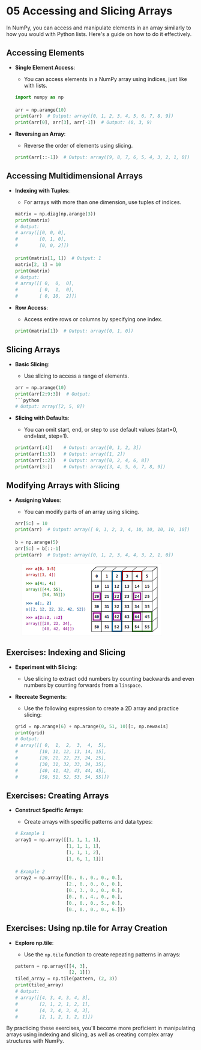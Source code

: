 # 05 Accessing and Slicing Arrays

In NumPy, you can access and manipulate elements in an array similarly to how you would with Python lists. Here's a guide on how to do it effectively.

## Accessing Elements

*   **Single Element Access**:

    * You can access elements in a NumPy array using indices, just like with lists.

    ```python
    import numpy as np

    arr = np.arange(10)
    print(arr)  # Output: array([0, 1, 2, 3, 4, 5, 6, 7, 8, 9])
    print(arr[0], arr[3], arr[-1])  # Output: (0, 3, 9)
    ```
*   **Reversing an Array**:

    * Reverse the order of elements using slicing.

    ```python
    print(arr[::-1])  # Output: array([9, 8, 7, 6, 5, 4, 3, 2, 1, 0])
    ```

## Accessing Multidimensional Arrays

*   **Indexing with Tuples**:

    * For arrays with more than one dimension, use tuples of indices.

    ```python
    matrix = np.diag(np.arange(3))
    print(matrix)
    # Output:
    # array([[0, 0, 0],
    #        [0, 1, 0],
    #        [0, 0, 2]])

    print(matrix[1, 1])  # Output: 1
    matrix[2, 1] = 10
    print(matrix)
    # Output:
    # array([[ 0,  0,  0],
    #        [ 0,  1,  0],
    #        [ 0, 10,  2]])
    ```
*   **Row Access**:

    * Access entire rows or columns by specifying one index.

    ```python
    print(matrix[1])  # Output: array([0, 1, 0])
    ```

## Slicing Arrays

*   **Basic Slicing**:

    * Use slicing to access a range of elements.

    ````python
    arr = np.arange(10)
    print(arr[2:9:3])  # Output:
    ```python
    # Output: array([2, 5, 8])
    ````
*   **Slicing with Defaults**:

    * You can omit start, end, or step to use default values (start=0, end=last, step=1).

    ```python
    print(arr[:4])    # Output: array([0, 1, 2, 3])
    print(arr[1:3])   # Output: array([1, 2])
    print(arr[::2])   # Output: array([0, 2, 4, 6, 8])
    print(arr[3:])    # Output: array([3, 4, 5, 6, 7, 8, 9])
    ```

## Modifying Arrays with Slicing

*   **Assigning Values**:

    * You can modify parts of an array using slicing.

    ```python
    arr[5:] = 10
    print(arr)  # Output: array([ 0, 1, 2, 3, 4, 10, 10, 10, 10, 10])

    b = np.arange(5)
    arr[5:] = b[::-1]
    print(arr)  # Output: array([0, 1, 2, 3, 4, 4, 3, 2, 1, 0])
    ```

<figure><img src="../../../.gitbook/assets/3_SummaryIndexingAndSliceing.png" alt=""><figcaption></figcaption></figure>

## Exercises: Indexing and Slicing

* **Experiment with Slicing**:
  * Use slicing to extract odd numbers by counting backwards and even numbers by counting forwards from a `linspace`.
*   **Recreate Segments**:

    * Use the following expression to create a 2D array and practice slicing:

    ```python
    grid = np.arange(6) + np.arange(0, 51, 10)[:, np.newaxis]
    print(grid)
    # Output:
    # array([[ 0,  1,  2,  3,  4,  5],
    #        [10, 11, 12, 13, 14, 15],
    #        [20, 21, 22, 23, 24, 25],
    #        [30, 31, 32, 33, 34, 35],
    #        [40, 41, 42, 43, 44, 45],
    #        [50, 51, 52, 53, 54, 55]])
    ```

## Exercises: Creating Arrays

*   **Construct Specific Arrays**:

    * Create arrays with specific patterns and data types:

    ```python
    # Example 1
    array1 = np.array([[1, 1, 1, 1],
                       [1, 1, 1, 1],
                       [1, 1, 1, 2],
                       [1, 6, 1, 1]])

    # Example 2
    array2 = np.array([[0., 0., 0., 0., 0.],
                       [2., 0., 0., 0., 0.],
                       [0., 3., 0., 0., 0.],
                       [0., 0., 4., 0., 0.],
                       [0., 0., 0., 5., 0.],
                       [0., 0., 0., 0., 6.]])
    ```

## Exercises: Using np.tile for Array Creation

*   **Explore np.tile**:

    * Use the `np.tile` function to create repeating patterns in arrays:

    ```python
    pattern = np.array([[4, 3],
                        [2, 1]])
    tiled_array = np.tile(pattern, (2, 3))
    print(tiled_array)
    # Output:
    # array([[4, 3, 4, 3, 4, 3],
    #        [2, 1, 2, 1, 2, 1],
    #        [4, 3, 4, 3, 4, 3],
    #        [2, 1, 2, 1, 2, 1]])
    ```

By practicing these exercises, you'll become more proficient in manipulating arrays using indexing and slicing, as well as creating complex array structures with NumPy.
